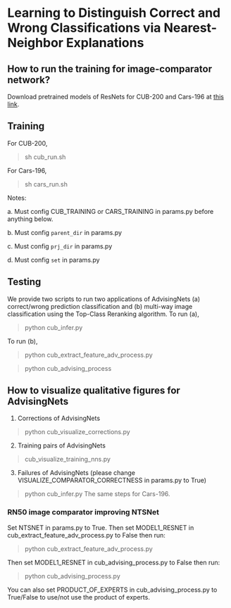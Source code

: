 # Learning to Distinguish Correct and Wrong Classifications via Nearest-Neighbor Explanations
## How to run the training for image-comparator network?

Download pretrained models of ResNets for CUB-200 and Cars-196 at [this link](https://drive.google.com/drive/folders/1pC_5bEi5DryDZCaKb51dzCE984r8EnqW?usp=sharing).

## Training

For CUB-200,
> sh cub_run.sh

For Cars-196,
> sh cars_run.sh

Notes:

a. Must config CUB_TRAINING or CARS_TRAINING in params.py before anything below.

b. Must config `parent_dir` in params.py

c. Must config `prj_dir` in params.py

d. Must config `set` in params.py


## Testing
We provide two scripts to run two applications of AdvisingNets (a) correct/wrong prediction classification and (b) multi-way image classification using the Top-Class Reranking algorithm.
To run (a),

> python cub_infer.py

To run (b),

> python cub_extract_feature_adv_process.py

> python cub_advising_process
## How to visualize qualitative figures for AdvisingNets
1. Corrections of AdvisingNets
> python cub_visualize_corrections.py
2. Training pairs of AdvisingNets
> cub_visualize_training_nns.py
3. Failures of AdvisingNets (please change VISUALIZE_COMPARATOR_CORRECTNESS in params.py to True)
> python cub_infer.py
The same steps for Cars-196.


### RN50 image comparator improving NTSNet
Set NTSNET in params.py to True. Then set MODEL1_RESNET in cub_extract_feature_adv_process.py to False then run:
> python cub_extract_feature_adv_process.py

Then set MODEL1_RESNET in cub_advising_process.py to False then run:
> python cub_advising_process.py

You can also set PRODUCT_OF_EXPERTS in cub_advising_process.py to True/False to use/not use the product of experts.

